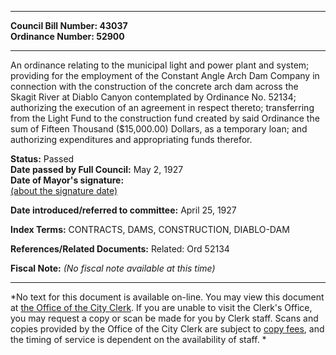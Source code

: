 * * * * *  
  
**Council Bill Number: [](#h0)[](#h2)43037**   
**Ordinance Number: 52900**  
  
* * * * *  
  
An ordinance relating to the municipal light and power plant and system; providing for the employment of the Constant Angle Arch Dam Company in connection with the construction of the concrete arch dam across the Skagit River at Diablo Canyon contemplated by Ordinance No. 52134; authorizing the execution of an agreement in respect thereto; transferring from the Light Fund to the construction fund created by said Ordinance the sum of Fifteen Thousand ($15,000.00) Dollars, as a temporary loan; and authorizing expenditures and appropriating funds therefor.  
  
**Status:** Passed   
**Date passed by Full Council:** May 2, 1927   
**Date of Mayor's signature:**   
[(about the signature date)](/~public/approvaldate.htm)   
  
  
**Date introduced/referred to committee:** April 25, 1927   
  
**Index Terms:** CONTRACTS, DAMS, CONSTRUCTION, DIABLO-DAM  
  
**References/Related Documents:** Related: Ord 52134  
  
**Fiscal Note:** *(No fiscal note available at this time)*  
  
* * * * *  
  
*No text for this document is available on-line. You may view this document at [the Office of the City Clerk](http://www.seattle.gov/leg/clerk/contactUs.htm). If you are unable to visit the Clerk's Office, you may request a copy or scan be made for you by Clerk staff. Scans and copies provided by the Office of the City Clerk are subject to [copy fees](http://clerk.seattle.gov/~public/clerkfees.htm), and the timing of service is dependent on the availability of staff. *  
  
  
